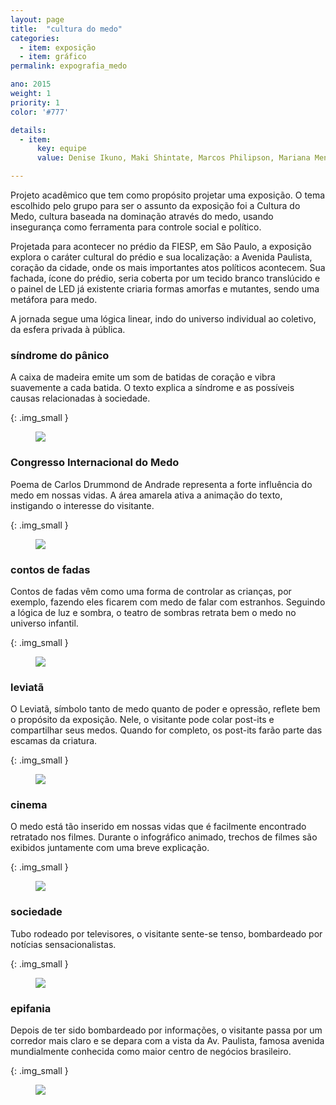 ```yaml
---
layout: page
title:  "cultura do medo"
categories:
  - item: exposição
  - item: gráfico
permalink: expografia_medo

ano: 2015
weight: 1
priority: 1
color: '#777'

details:
  - item:
      key: equipe
      value: Denise Ikuno, Maki Shintate, Marcos Philipson, Mariana Menegon e Vivian Fugiwara

---
```


Projeto acadêmico que tem como propósito projetar uma exposição. O tema escolhido pelo grupo para ser o assunto da exposição foi a Cultura do Medo, cultura baseada na dominação através do medo, usando insegurança como ferramenta para controle social e político.

Projetada para acontecer no prédio da FIESP, em São Paulo, a exposição explora o caráter cultural do prédio e sua localização: a Avenida Paulista, coração da cidade, onde os mais importantes atos políticos acontecem. Sua fachada, ícone do prédio, seria coberta por um tecido branco translúcido e o painel de LED já existente criaria formas amorfas e mutantes, sendo uma metáfora para medo.

A jornada segue uma lógica linear, indo do universo individual ao coletivo, da esfera privada à pública.

### síndrome do pânico
A caixa de madeira emite um som de batidas de coração e vibra suavemente a cada batida. O texto explica a síndrome e as possíveis causas relacionadas à sociedade.

{: .img_small }
<figure><img src="{{ site.baseurl }}/assets/medo/medo1.png"/></figure>

### Congresso Internacional do Medo
Poema de Carlos Drummond de Andrade representa a forte influência do medo em nossas vidas. A área amarela ativa a animação do texto, instigando o interesse do visitante.

{: .img_small }
<figure><img src="{{ site.baseurl }}/assets/medo/medo2.png"/></figure>

### contos de fadas

Contos de fadas vêm como uma forma de controlar as crianças, por exemplo, fazendo eles ficarem com medo de falar com estranhos. Seguindo a lógica de luz e sombra, o teatro de sombras retrata bem o medo no universo infantil.

{: .img_small }
<figure><img src="{{ site.baseurl }}/assets/medo/medo3.png"/></figure>

### leviatã

O Leviatã, símbolo tanto de medo quanto de poder e opressão, reflete bem o propósito da exposição. Nele, o visitante pode colar post-its e compartilhar seus medos. Quando for completo, os post-its farão parte das escamas da criatura.

{: .img_small }
<figure><img src="{{ site.baseurl }}/assets/medo/medo4.png"/></figure>

### cinema

O medo está tão inserido em nossas vidas que é facilmente encontrado retratado nos filmes. Durante o infográfico animado, trechos de filmes são exibidos juntamente com uma breve explicação.

{: .img_small }
<figure><img src="{{ site.baseurl }}/assets/medo/medo5.png"/></figure>

### sociedade

Tubo rodeado por televisores, o visitante sente-se tenso, bombardeado por notícias sensacionalistas.

{: .img_small }
<figure><img src="{{ site.baseurl }}/assets/medo/medo6.png"/></figure>

### epifania

Depois de ter sido bombardeado por informações, o visitante passa por um corredor mais claro e se depara com a vista da Av. Paulista, famosa avenida mundialmente conhecida como maior centro de negócios brasileiro.

{: .img_small }
<figure><img src="{{ site.baseurl }}/assets/medo/medo7.png"/></figure>
